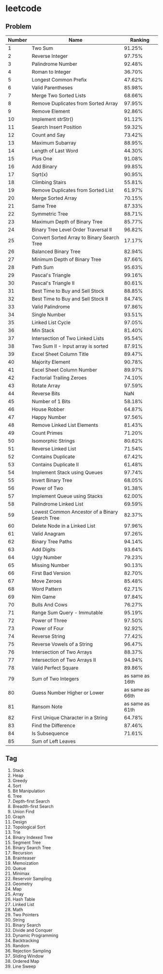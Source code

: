 # leetcode

## Problem
Number | Name | Ranking
-- | -- | --
1 | Two Sum | 91.25%
2 | Reverse Integer | 97.75%
3 | Palindrome Number | 92.48%
4 | Roman to Integer | 36.70%
5 | Longest Common Prefix | 47.62%
6 | Valid Parentheses | 85.98%
7 | Merge Two Sorted Lists | 68.66%
8 | Remove Duplicates from Sorted Array | 97.95%
9 | Remove Element | 92.86%
10 | Implement strStr() | 91.12%
11 | Search Insert Position | 59.32%
12 | Count and Say | 73.42%
13 | Maximum Subarray | 88.95%
14 | Length of Last Word | 44.30%
15 | Plus One | 91.08%
16 | Add Binary | 99.85%
17 | Sqrt(x) | 90.95%
18 | Climbing Stairs | 55.81%
19 | Remove Duplicates from Sorted List | 61.97%
20 | Merge Sorted Array | 70.15%
21 | Same Tree | 87.33%
22 | Symmetric Tree | 88.71%
23 | Maximum Depth of Binary Tree | 85.77%
24 | Binary Tree Level Order Traversal II | 96.82%
25 | Convert Sorted Array to Binary Search Tree | 17.17%
26 | Balanced Binary Tree | 82.94%
27 | Minimum Depth of Binary Tree | 87.66%
28 | Path Sum | 95.63%
29 | Pascal's Triangle | 99.16%
30 | Pascal's Triangle II | 80.61%
31 | Best Time to Buy and Sell Stock | 88.85%
32 | Best Time to Buy and Sell Stock II | 84.74%
33 | Valid Palindrome | 97.86%
34 | Single Number | 93.51%
35 | Linked List Cycle | 97.05%
36 | Min Stack | 81.40%
37 | Intersection of Two Linked Lists | 95.54%
38 | Two Sum II - Input array is sorted | 87.91%
39 | Excel Sheet Column Title | 89.47%
40 | Majority Element | 90.78%
41 | Excel Sheet Column Number | 89.97%
42 | Factorial Trailing Zeroes | 74.10%
43 | Rotate Array | 97.59%
44 | Reverse Bits | NaN
45 | Number of 1 Bits | 58.18%
46 | House Robber | 64.87%
47 | Happy Number | 97.56%
48 | Remove Linked List Elements | 81.43%
49 | Count Primes | 71.20%
50 | Isomorphic Strings | 80.62%
51 | Reverse Linked List | 71.54%
52 | Contains Duplicate | 67.42%
53 | Contains Duplicate II | 61.48%
54 | Implement Stack using Queues | 97.74%
55 | Invert Binary Tree | 68.05%
56 | Power of Two | 91.38%
57 | Implement Queue using Stacks | 62.00%
58 | Palindrome Linked List | 69.59%
59 | Lowest Common Ancestor of a Binary Search Tree | 82.37%
60 | Delete Node in a Linked List | 97.96%
61 | Valid Anagram | 97.26%
62 | Binary Tree Paths | 94.14%
63 | Add Digits | 93.64%
64 | Ugly Number | 79.23%
65 | Missing Number | 90.13%
66 | First Bad Version | 82.70%
67 | Move Zeroes | 85.48%
68 | Word Pattern | 62.71%
69 | Nim Game | 97.84%
70 | Bulls And Cows | 76.27%
71 | Range Sum Query - Immutable | 95.19%
72 | Power of Three | 97.50%
73 | Power of Four | 92.92%
74 | Reverse String | 77.42%
75 | Reverse Vowels of a String | 96.47%
76 | Intersection of Two Arrays | 88.37%
77 | Intersection of Two Arrays II | 94.94%
78 | Valid Perfect Square | 89.86%
79 | Sum of Two Integers | as same as 16th
80 | Guess Number Higher or Lower | as same as 66th
81 | Ransom Note | as same as 61th
82 | First Unique Character in a String | 64.78%
83 | Find the Difference | 87.46%
84 | Is Subsequence | 71.61%
85 | Sum of Left Leaves | 

## Tag
1. Stack
1. Heap
1. Greedy
1. Sort
1. Bit Manipulation
1. Tree
1. Depth-first Search
1. Breadth-first Search
1. Union Find
1. Graph
1. Design
1. Topological Sort
1. Trie
1. Binary Indexed Tree
1. Segment Tree
1. Binary Search Tree
1. Recursion
1. Brainteaser
1. Memoization
1. Queue
1. Minimax
1. Reservoir Sampling
1. Geometry
1. Map
1. Array
1. Hash Table
1. Linked List
1. Math
1. Two Pointers
1. String
1. Binary Search
1. Divide and Conquer
1. Dynamic Programming
1. Backtracking
1. Random 
1. Rejection Sampling 
1. Sliding Window 
1. Ordered Map 
1. Line Sweep 